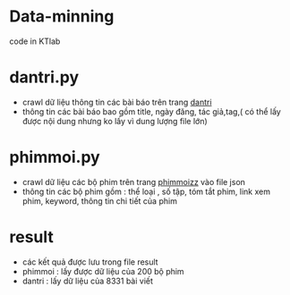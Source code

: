 # Data-minning
code in KTlab
# dantri.py
+ crawl dữ liệu thông tin các bài báo trên trang [dantri](https://dantri.com.vn)
+ thông tin các bài báo bao gồm title, ngày đăng, tác giả,tag,( có thể lấy được nội dung nhưng ko lấy vì dung lượng file lớn)
# phimmoi.py
+ crawl dữ liệu các bộ phim trên trang [phimmoizz](http://www.phimmoizz.net/) vào file json
+ thông tin các bộ phim gồm : thể loại , số tập, tóm tắt phim, link xem phim, keyword, thông tin chi tiết của phim
# result
+ các kết quả được lưu trong file result
+ phimmoi : lấy được dữ liệu của 200 bộ phim
+ dantri : lấy dữ liệu của 8331 bài viết
